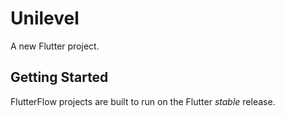 # Unilevel

A new Flutter project.

## Getting Started

FlutterFlow projects are built to run on the Flutter _stable_ release.
